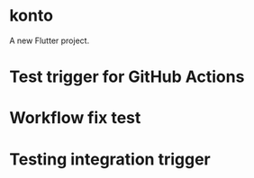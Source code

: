 # konto

A new Flutter project.
# Test trigger for GitHub Actions
# Workflow fix test
# Testing integration trigger
